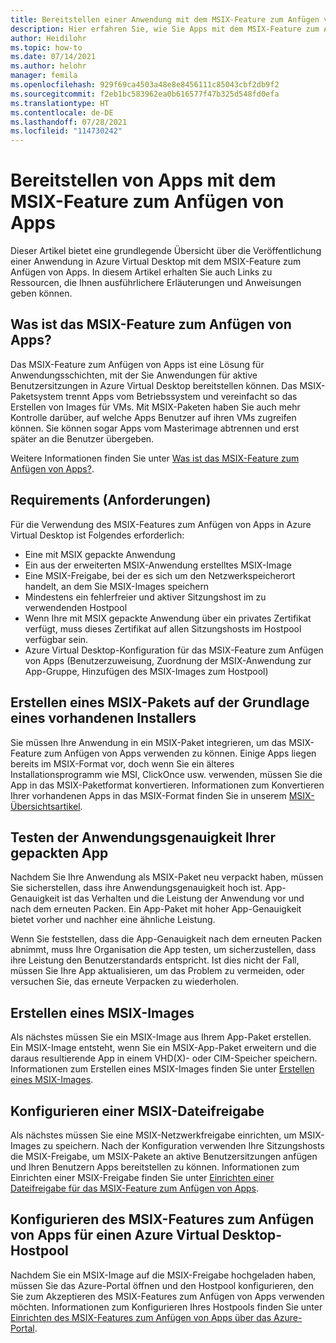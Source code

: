 ```yaml
---
title: Bereitstellen einer Anwendung mit dem MSIX-Feature zum Anfügen von Apps für Azure Virtual Desktop – Azure
description: Hier erfahren Sie, wie Sie Apps mit dem MSIX-Feature zum Anfügen von Apps für Azure Virtual Desktop bereitstellen.
author: Heidilohr
ms.topic: how-to
ms.date: 07/14/2021
ms.author: helohr
manager: femila
ms.openlocfilehash: 929f69ca4503a48e8e8456111c85043cbf2db9f2
ms.sourcegitcommit: f2eb1bc583962ea0b616577f47b325d548fd0efa
ms.translationtype: HT
ms.contentlocale: de-DE
ms.lasthandoff: 07/28/2021
ms.locfileid: "114730242"
---
```

# <a name="deploy-apps-with-msix-app-attach"></a>Bereitstellen von Apps mit dem MSIX-Feature zum Anfügen von Apps

Dieser Artikel bietet eine grundlegende Übersicht über die Veröffentlichung einer Anwendung in Azure Virtual Desktop mit dem MSIX-Feature zum Anfügen von Apps. In diesem Artikel erhalten Sie auch Links zu Ressourcen, die Ihnen ausführlichere Erläuterungen und Anweisungen geben können.

## <a name="what-is-msix-app-attach"></a>Was ist das MSIX-Feature zum Anfügen von Apps?

Das MSIX-Feature zum Anfügen von Apps ist eine Lösung für Anwendungsschichten, mit der Sie Anwendungen für aktive Benutzersitzungen in Azure Virtual Desktop bereitstellen können. Das MSIX-Paketsystem trennt Apps vom Betriebssystem und vereinfacht so das Erstellen von Images für VMs. Mit MSIX-Paketen haben Sie auch mehr Kontrolle darüber, auf welche Apps Benutzer auf ihren VMs zugreifen können. Sie können sogar Apps vom Masterimage abtrennen und erst später an die Benutzer übergeben.

Weitere Informationen finden Sie unter [Was ist das MSIX-Feature zum Anfügen von Apps?](../what-is-app-attach.md).

## <a name="requirements"></a>Requirements (Anforderungen)

Für die Verwendung des MSIX-Features zum Anfügen von Apps in Azure Virtual Desktop ist Folgendes erforderlich:

- Eine mit MSIX gepackte Anwendung
- Ein aus der erweiterten MSIX-Anwendung erstelltes MSIX-Image
- Eine MSIX-Freigabe, bei der es sich um den Netzwerkspeicherort handelt, an dem Sie MSIX-Images speichern
- Mindestens ein fehlerfreier und aktiver Sitzungshost im zu verwendenden Hostpool
- Wenn Ihre mit MSIX gepackte Anwendung über ein privates Zertifikat verfügt, muss dieses Zertifikat auf allen Sitzungshosts im Hostpool verfügbar sein.
- Azure Virtual Desktop-Konfiguration für das MSIX-Feature zum Anfügen von Apps (Benutzerzuweisung, Zuordnung der MSIX-Anwendung zur App-Gruppe, Hinzufügen des MSIX-Images zum Hostpool)

## <a name="create-an-msix-package-from-an-existing-installer"></a>Erstellen eines MSIX-Pakets auf der Grundlage eines vorhandenen Installers

Sie müssen Ihre Anwendung in ein MSIX-Paket integrieren, um das MSIX-Feature zum Anfügen von Apps verwenden zu können. Einige Apps liegen bereits im MSIX-Format vor, doch wenn Sie ein älteres Installationsprogramm wie MSI, ClickOnce usw. verwenden, müssen Sie die App in das MSIX-Paketformat konvertieren. Informationen zum Konvertieren Ihrer vorhandenen Apps in das MSIX-Format finden Sie in unserem [MSIX-Übersichtsartikel](/windows/msix/packaging-tool/create-an-msix-overview).

## <a name="test-the-application-fidelity-of-your-packaged-app"></a>Testen der Anwendungsgenauigkeit Ihrer gepackten App 

Nachdem Sie Ihre Anwendung als MSIX-Paket neu verpackt haben, müssen Sie sicherstellen, dass ihre Anwendungsgenauigkeit hoch ist. App-Genauigkeit ist das Verhalten und die Leistung der Anwendung vor und nach dem erneuten Packen. Ein App-Paket mit hoher App-Genauigkeit bietet vorher und nachher eine ähnliche Leistung.

Wenn Sie feststellen, dass die App-Genauigkeit nach dem erneuten Packen abnimmt, muss Ihre Organisation die App testen, um sicherzustellen, dass ihre Leistung den Benutzerstandards entspricht. Ist dies nicht der Fall, müssen Sie Ihre App aktualisieren, um das Problem zu vermeiden, oder versuchen Sie, das erneute Verpacken zu wiederholen.

## <a name="create-an-msix-image"></a>Erstellen eines MSIX-Images

Als nächstes müssen Sie ein MSIX-Image aus Ihrem App-Paket erstellen. Ein MSIX-Image entsteht, wenn Sie ein MSIX-App-Paket erweitern und die daraus resultierende App in einem VHD(X)- oder CIM-Speicher speichern. Informationen zum Erstellen eines MSIX-Images finden Sie unter [Erstellen eines MSIX-Images](../app-attach-msixmgr.md#create-an-msix-image).

## <a name="configure-an-msix-file-share"></a>Konfigurieren einer MSIX-Dateifreigabe

Als nächstes müssen Sie eine MSIX-Netzwerkfreigabe einrichten, um MSIX-Images zu speichern. Nach der Konfiguration verwenden Ihre Sitzungshosts die MSIX-Freigabe, um MSIX-Pakete an aktive Benutzersitzungen anfügen und Ihren Benutzern Apps bereitstellen zu können. Informationen zum Einrichten einer MSIX-Freigabe finden Sie unter [Einrichten einer Dateifreigabe für das MSIX-Feature zum Anfügen von Apps](../app-attach-file-share.md).

## <a name="configure-msix-app-attach-for-azure-virtual-desktop-host-pool"></a>Konfigurieren des MSIX-Features zum Anfügen von Apps für einen Azure Virtual Desktop-Hostpool

Nachdem Sie ein MSIX-Image auf die MSIX-Freigabe hochgeladen haben, müssen Sie das Azure-Portal öffnen und den Hostpool konfigurieren, den Sie zum Akzeptieren des MSIX-Features zum Anfügen von Apps verwenden möchten. Informationen zum Konfigurieren Ihres Hostpools finden Sie unter [Einrichten des MSIX-Features zum Anfügen von Apps über das Azure-Portal](../app-attach-azure-portal.md).
